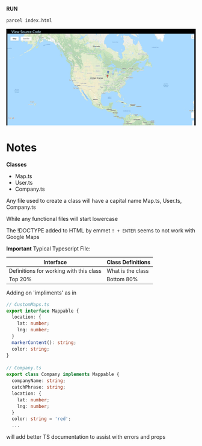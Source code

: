 **RUN**
```bash
parcel index.html
```

![map](map.JPG)

# Notes
**Classes**
* Map.ts
* User.ts
* Company.ts

Any file used to create a class will have a capital name
Map.ts, User.ts, Company.ts

While any functional files will start lowercase

The !DOCTYPE added to HTML by emmet ```! + ENTER``` seems to not work with Google Maps

**Important**
Typical Typescript File:

|Interface                                         | Class Definitions  |
|--------------------------------------------------|--------------------|
| Definitions for working with this class          | What is the class  |
| Top 20%                                          | Bottom 80%         |


Adding on 'impliments' as in
```typescript
// CustomMaps.ts
export interface Mappable {
  location: {
    lat: number;
    lng: number;
  }
  markerContent(): string;
  color: string;
}

// Company.ts
export class Company implements Mappable {
  companyName: string;
  catchPhrase: string;
  location: {
    lat: number;
    lng: number;
  }
  color: string = 'red';
  ...
```
will add better TS documentation to assist with errors and props